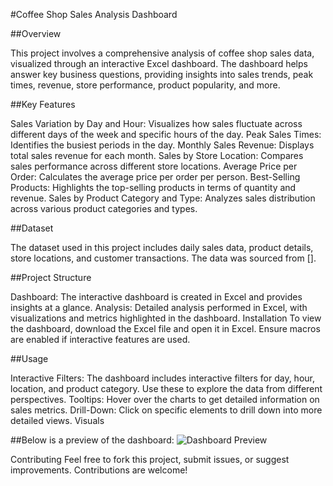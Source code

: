 #Coffee Shop Sales Analysis Dashboard

##Overview

This project involves a comprehensive analysis of coffee shop sales data, visualized through an interactive Excel dashboard. The dashboard helps answer key business questions, providing insights into sales trends, peak times, revenue, store performance, product popularity, and more.

##Key Features

Sales Variation by Day and Hour: Visualizes how sales fluctuate across different days of the week and specific hours of the day.
Peak Sales Times: Identifies the busiest periods in the day.
Monthly Sales Revenue: Displays total sales revenue for each month.
Sales by Store Location: Compares sales performance across different store locations.
Average Price per Order: Calculates the average price per order per person.
Best-Selling Products: Highlights the top-selling products in terms of quantity and revenue.
Sales by Product Category and Type: Analyzes sales distribution across various product categories and types.

##Dataset

The dataset used in this project includes daily sales data, product details, store locations, and customer transactions. The data was sourced from [].

##Project Structure

Dashboard: The interactive dashboard is created in Excel and provides insights at a glance.
Analysis: Detailed analysis performed in Excel, with visualizations and metrics highlighted in the dashboard.
Installation
To view the dashboard, download the Excel file and open it in Excel. Ensure macros are enabled if interactive features are used.

##Usage

Interactive Filters: The dashboard includes interactive filters for day, hour, location, and product category. Use these to explore the data from different perspectives.
Tooltips: Hover over the charts to get detailed information on sales metrics.
Drill-Down: Click on specific elements to drill down into more detailed views.
Visuals

##Below is a preview of the dashboard:
![Dashboard Preview](images/coffee_dashboard.png.png) 

Contributing
Feel free to fork this project, submit issues, or suggest improvements. Contributions are welcome!
